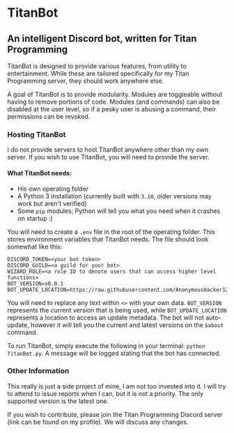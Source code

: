 # TitanBot
## An intelligent Discord bot, written for Titan Programming

TitanBot is designed to provide various features, from utility to entertainment. While these are
tailored specifically for my Titan Programming server, they should work anywhere else.

A goal of TitanBot is to provide modularity. Modules are toggleable without having to remove portions of code.
Modules (and commands) can also be disabled at the user level, so if a pesky user is abusing a command, their
permissions can be revoked.

### Hosting TitanBot
I do not provide servers to host TitanBot anywhere other than my own server. If you wish to use TitanBot,
you will need to provide the server.

#### What TitanBot needs:
- His own operating folder
- A Python 3 installation (currently built with `3.10`, older versions may work but aren't verified)
- Some `pip` modules; Python will tell you what you need when it crashes on startup :)

You will need to create a `.env` file in the root of the operating folder. This stores environment
variables that TitanBot needs. The file should look somewhat like this:

```env
DISCORD_TOKEN=<your bot token>
DISCORD_GUILD=<a guild for your bot>
WIZARD_ROLE=<a role ID to denote users that can access higher level functions>
BOT_VERSION=v0.0.1
BOT_UPDATE_LOCATION=https://raw.githubusercontent.com/AnonymousHacker1279/TitanBot/v2.x/update.json
```

You will need to replace any text within `<>` with your own data. `BOT_VERSION` represents the current
version that is being used, while `BOT_UPDATE_LOCATION` represents a location to access an update metadata.
The bot will not auto-update, however it will tell you the current and latest versions on the `$about`
command.

To run TitanBot, simply execute the following in your terminal: `python TitanBot.py`. A message will be
logged stating that the bot has connected.

### Other Information
This really is just a side project of mine, I am not too invested into it. I will try to attend to issue
reports when I can, but it is not a priority. The only supported version is the latest one.

If you wish to contribute, please join the Titan Programming Discord server (link can be found on my profile).
We will discuss any changes.